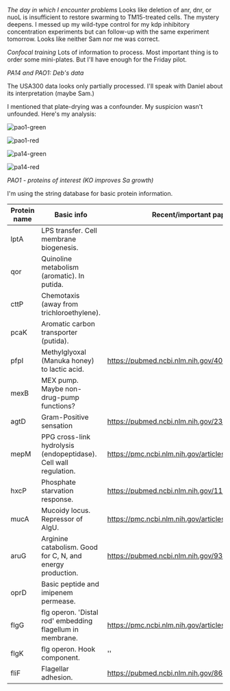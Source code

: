 *The day in which I encounter problems*
Looks like deletion of anr, dnr, or nuoL is insufficient to restore swarming to TM15-treated cells. The mystery deepens. I messed up my wild-type control for my kdp inhibitory concentration experiments but can follow-up with the same experiment tomorrow. Looks like neither Sam nor me was correct.

*Confocal training*
Lots of information to process. Most important thing is to order some mini-plates. But I'll have enough for the Friday pilot.

*PA14 and PAO1: Deb's data*

The USA300 data looks only partially processed. I'll speak with Daniel about its interpretation (maybe Sam.)

I mentioned that plate-drying was a confounder. My suspicion wasn't unfounded. Here's my analysis:

![pao1-green](https://github.com/marklemzin/marks-masters/raw/main/graphs/7.5%20deb%20data/7.5%20density-pao1-green.png)

![pao1-red](https://github.com/marklemzin/marks-masters/raw/main/graphs/7.5%20deb%20data/7.5%20density-pao1-red.png)

![pa14-green](https://github.com/marklemzin/marks-masters/raw/main/graphs/7.5%20deb%20data/7.5%20density-pa14-green.png)

![pa14-red](https://github.com/marklemzin/marks-masters/raw/main/graphs/7.5%20deb%20data/7.5%20density-pa14-red.png)

*PAO1 - proteins of interest (KO improves Sa growth)*

I'm using the string database for basic protein information.

| Protein name | Basic info                                                       | Recent/important papers                            |
| ------------ | ---------------------------------------------------------------- | -------------------------------------------------- |
| lptA         | LPS transfer. Cell membrane biogenesis.                          |                                                    |
| qor          | Quinoline metabolism (aromatic). In putida.                      |                                                    |
| cttP         | Chemotaxis (away from trichloroethylene).                        |                                                    |
| pcaK         | Aromatic carbon transporter (putida).                            |                                                    |
| pfpI         | Methylglyoxal (Manuka honey) to lactic acid.                     | https://pubmed.ncbi.nlm.nih.gov/40043953/          |
| mexB         | MEX pump. Maybe non-drug-pump functions?                         |                                                    |
| agtD         | Gram-Positive sensation                                          | https://pubmed.ncbi.nlm.nih.gov/23982201/          |
| mepM         | PPG cross-link hydrolysis (endopeptidase). Cell wall regulation. | https://pmc.ncbi.nlm.nih.gov/articles/PMC6050968/  |
| hxcP         | Phosphate starvation response.                                   | https://pubmed.ncbi.nlm.nih.gov/11985723/          |
| mucA         | Mucoidy locus. Repressor of AlgU.                                | https://pmc.ncbi.nlm.nih.gov/articles/PMC10069406/ |
| aruG         | Arginine catabolism. Good for C, N, and energy production.       | https://pubmed.ncbi.nlm.nih.gov/9393691/           |
| oprD         | Basic peptide and imipenem permease.                             |                                                    |
| flgG         | flg operon. 'Distal rod' embedding flagellum in membrane.        | https://pmc.ncbi.nlm.nih.gov/articles/PMC8036289/  |
| flgK         | flg operon. Hook component.                                      | ''                                                 |
| fliF         | Flagellar adhesion.                                              | https://pubmed.ncbi.nlm.nih.gov/8675317/           |



